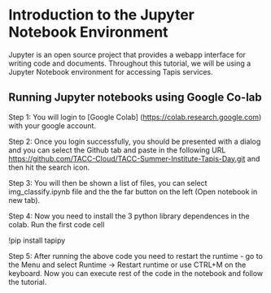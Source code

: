 Introduction to the Jupyter Notebook Environment 
===


Jupyter is an open source project that provides a webapp interface for writing code and documents. Throughout this tutorial, we will be using a Jupyter Notebook environment for accessing Tapis services. 

## Running Jupyter notebooks using Google Co-lab 

Step 1: You will login to [Google Colab] (https://colab.research.google.com) with your google account.

Step 2: Once you login successfully, you should be presented with a dialog and you can select the Github tab and paste in the following URL https://github.com/TACC-Cloud/TACC-Summer-Institute-Tapis-Day.git and then hit the search icon.

Step 3: You will then be shown a list of files, you can select img_classify.ipynb file and the the far button on the left (Open notebook in new tab).

Step 4: Now you need to install the 3 python library dependences in the colab. Run the first code cell

!pip install tapipy 

Step 5: After running the above code you need to restart the runtime - go to the Menu and select Runtime -> Restart runtime or use CTRL+M on the keyboard. Now you can execute rest of the code in the notebook and follow the tutorial.

